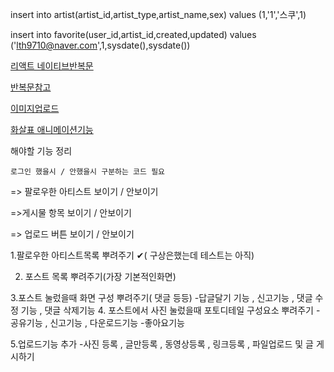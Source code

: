 ﻿insert into artist(artist_id,artist_type,artist_name,sex)
values (1,'1','스쿠',1)

insert into favorite(user_id,artist_id,created,updated)
values ('lth9710@naver.com',1,sysdate(),sysdate())


[리액트 네이티브반복문](https://stackoverflow.com/questions/34648738/loop-in-react-native)


[반복문참고](stackoverflow.com/questions/22876978/loop-inside-react-jsx)


[이미지업로드](https://heartbeat.fritz.ai/how-to-upload-images-in-a-react-native-app-4cca03ded855)


[화살표 애니메이션기능](https://stackoverflow.com/questions/51926189/scroll-to-a-position-and-set-left-right-arrow-in-react-native)



해야할 기능 정리

	로그인 했을시 / 안했을시 구분하는 코드 필요


=> 팔로우한 아티스트 보이기 / 안보이기


=>게시물 항목 보이기 / 안보이기


=> 업로드 버튼 보이기 / 안보이기



1.팔로우한 아티스트목록 뿌려주기  ✔( 구상은했는데 테스트는 아직)

2. 포스트 목록 뿌려주기(가장 기본적인화면) 

3.포스트 눌렀을때 화면 구성 뿌려주기( 댓글 등등) 
	-답글달기 기능 , 신고기능 , 댓글 수정 기능 , 댓글 삭제기능 
4. 포스트에서 사진 눌렀을때 포토디테일 구성요소 뿌려주기
	-공유기능 , 신고기능 , 다운로드기능
	-좋아요기능

5.업로드기능 추가
	-사진 등록 , 글만등록 , 동영상등록 , 링크등록 , 파일업로드 및 글 게시하기

